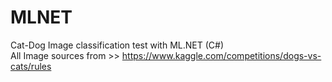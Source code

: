 # MLNET
Cat-Dog Image classification test with ML.NET (C#)<br>
All Image sources from >> https://www.kaggle.com/competitions/dogs-vs-cats/rules
